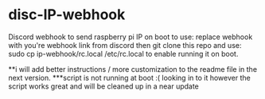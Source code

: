 # disc-IP-webhook
Discord webhook to send raspberry pi IP on boot
to use:
replace webhook with you're webhook link from discord
then git clone this repo
and use: sudo cp ip-webhook/rc.local /etc/rc.local
to enable running it on boot.

**i will add better instructions / more customization to the readme file in the next version.
***script is not running at boot :( looking in to it however the script works great and will be cleaned up in a near update
